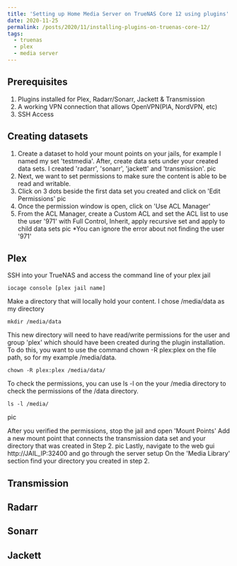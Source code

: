 ```yaml
---
title: 'Setting up Home Media Server on TrueNAS Core 12 using plugins'
date: 2020-11-25
permalink: /posts/2020/11/installing-plugins-on-truenas-core-12/
tags:
  - truenas
  - plex
  - media server
---
```



Prerequisites
-----
1. Plugins installed for Plex, Radarr/Sonarr, Jackett & Transmission
2. A working VPN connection that allows OpenVPN(PIA, NordVPN, etc)
3. SSH Access


Creating datasets 
-----
1. Create a dataset to hold your mount points on your jails, for example I named my set 'testmedia'. After, create data sets under your created data sets. I created 'radarr', 'sonarr', 'jackett' and 'transmission'. 
pic
2. Next, we want to set permissions to make sure the content is able to be read and writable. 
3. Click on 3 dots beside the first data set you created and click on 'Edit Permissions' 
pic
4. Once the permission window is open, click on 'Use ACL Manager' 
5. From the ACL Manager, create a Custom ACL and set the ACL list to use the user '971' with Full Control, Inherit, apply recursive set and apply to child data sets
pic
        *You can ignore the error about not finding the user '971' 

Plex 
-----
SSH into your TrueNAS and access the command line of your plex jail

`iocage console [plex jail name]`

Make a directory that will locally hold your content. I chose /media/data as my directory

`mkdir /media/data`

This new directory will need to have read/write permissions for the user and group 'plex' which should have been created during the plugin installation. 
To do this, you want to use the command chown -R plex:plex on the file path, so for my example /media/data. 

`chown -R plex:plex /media/data/`

To check the permissions, you can use ls -l on the your /media directory to check the permissions of the /data directory. 

`ls -l /media/`

pic

After you verified the permissions, stop the jail and open 'Mount Points' 
Add a new mount point that connects the transmission data set and your directory that was created in Step 2. 
pic
Lastly, navigate to the web gui http://JAIL_IP:32400 and go through the server setup
On the 'Media Library' section find your directory you created in step 2.

Transmission 
-----


Radarr
-----

Sonarr
-----


Jackett 
-----


